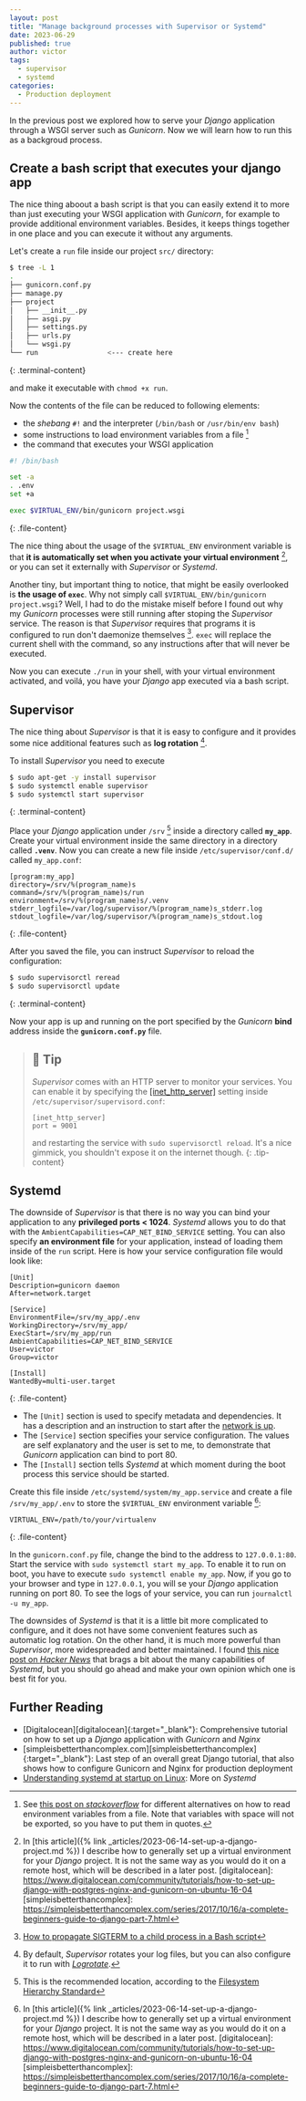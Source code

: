 ```yaml
---
layout: post
title: "Manage background processes with Supervisor or Systemd"
date: 2023-06-29
published: true
author: victor
tags:
  - supervisor
  - systemd
categories:
  - Production deployment
---
```


In the previous post we explored how to serve your *Django* application through a WSGI server such as *Gunicorn*.
Now we will learn how to run this as a backgroud process.

## Create a bash script that executes your django app

The nice thing aboout a bash script is that you can easily extend it to more than just executing your WSGI application with *Gunicorn*, for example to provide additional environment variables. Besides, it keeps things together in one place and you can execute it without any arguments.

Let's create a `run` file inside our project `src/` directory:

```bash
$ tree -L 1
.
├── gunicorn.conf.py
├── manage.py
├── project
│   ├── __init__.py
│   ├── asgi.py
│   ├── settings.py
│   ├── urls.py
│   └── wsgi.py
└── run                 <--- create here
```
{: .terminal-content}

and make it executable with `chmod +x run`.

Now the contents of the file can be reduced to following elements:
* the *shebang* `#!` and the interpreter (`/bin/bash` or `/usr/bin/env bash`)
* some instructions to load environment variables from a file [^envfile]
* the command that executes your WSGI application

```bash
#! /bin/bash

set -a
. .env
set +a

exec $VIRTUAL_ENV/bin/gunicorn project.wsgi
```
{: .file-content}

The nice thing about the usage of the `$VIRTUAL_ENV` environment variable is that **it is automatically set when you activate your virtual environment** [^virtualenv], or you can set it externally with *Supervisor* or *Systemd*.

Another tiny, but important thing to notice, that might be easily overlooked is **the usage of `exec`**. Why not simply call `$VIRTUAL_ENV/bin/gunicorn project.wsgi`? Well, I had to do the mistake miself before I found out why my *Gunicorn* processes were still running after stoping the *Supervisor* service. The reason is that *Supervisor* requires that programs it is configured to run don't daemonize themselves [^exec]. `exec` will replace the current shell with the command, so any instructions after that will never be executed.

Now you can execute `./run` in your shell, with your virtual environment activated, and voilá, you have your *Django* app executed via a bash script.

## Supervisor

The nice thing about *Supervisor* is that it is easy to configure and it provides some nice additional features such as **log rotation** [^logrotate].

To install *Supervisor* you need to execute

```bash
$ sudo apt-get -y install supervisor
$ sudo systemctl enable supervisor
$ sudo systemctl start supervisor
```
{: .terminal-content}

Place your *Django* application under `/srv` [^srv] inside a directory called **`my_app`**.
Create your virtual environment inside the same directory in a directory called **`.venv`**.
Now you can create a new file inside `/etc/supervisor/conf.d/` called `my_app.conf`:

```init
[program:my_app]
directory=/srv/%(program_name)s
command=/srv/%(program_name)s/run
environment=/srv/%(program_name)s/.venv
stderr_logfile=/var/log/supervisor/%(program_name)s_stderr.log
stdout_logfile=/var/log/supervisor/%(program_name)s_stdout.log
```
{: .file-content}

After you saved the file, you can instruct *Supervisor* to reload the configuration:

```bash
$ sudo supervisorctl reread
$ sudo supervisorctl update
```
{: .terminal-content}

Now your app is up and running on the port specified by the *Gunicorn* **bind** address inside the **`gunicorn.conf.py`** file.

> ## 🤫 Tip
> *Supervisor* comes with an HTTP server to monitor your services. You can enable it by specifying the [[inet_http_server]](http://supervisord.org/configuration.html#inet-http-server-section-values) setting inside `/etc/supervisor/supervisord.conf`:
> ```
> [inet_http_server]
> port = 9001
> ```
> and restarting the service with `sudo supervisorctl reload`. It's a nice gimmick, you shouldn't expose it on the internet though.
{: .tip-content}

## Systemd

The downside of *Supervisor* is that there is no way you can bind your application to any **privileged ports < 1024**.
*Systemd* allows you to do that with the `AmbientCapabilities=CAP_NET_BIND_SERVICE` setting.
You can also specify **an environment file** for your application, instead of loading them inside of the `run` script.
Here is how your service configuration file would look like:

```
[Unit]
Description=gunicorn daemon
After=network.target

[Service]
EnvironmentFile=/srv/my_app/.env
WorkingDirectory=/srv/my_app/
ExecStart=/srv/my_app/run
AmbientCapabilities=CAP_NET_BIND_SERVICE
User=victor
Group=victor

[Install]
WantedBy=multi-user.target
```
{: .file-content}

* The `[Unit]` section is used to specify metadata and dependencies. It has a description and an instruction to start after the [network is up](https://www.freedesktop.org/wiki/Software/systemd/NetworkTarget/).
* The `[Service]` section specifies your service configuration. The values are self explanatory and the user is set to me, to demonstrate that *Gunicorn* application can bind to port 80.
* The `[Install]` section tells *Systemd* at which moment during the boot process this service should be started.

Create this file inside `/etc/systemd/system/my_app.service` and create a file `/srv/my_app/.env` to store the `$VIRTUAL_ENV` environment variable [^virtualenv]:

```
VIRTUAL_ENV=/path/to/your/virtualenv
```
{: .file-content}

In the `gunicorn.conf.py` file, change the bind to the address to `127.0.0.1:80`. Start the service with `sudo systemctl start my_app`. To enable it to run on boot, you have to execute `sudo systemctl enable my_app`. Now, if you go to your browser and type in `127.0.0.1`, you will se your *Django* application running on port 80. To see the logs of your service, you can run `journalctl -u my_app`.

The downsides of *Systemd* is that it is a little bit more complicated to configure, and it does not have some convenient features such as automatic log rotation.
On the other hand, it is much more powerful than *Supervisor*, more widespreaded and better maintained. I found [this nice post on *Hacker News*](https://news.ycombinator.com/item?id=18324295) that brags a bit about the many capabilities of *Systemd*, but you should go ahead and make your own opinion which one is best fit for you.


## Further Reading
* [Digitalocean][digitalocean]{:target="_blank"}: Comprehensive tutorial on how to set up a *Django* application with *Gunicorn* and *Nginx*
* [simpleisbetterthancomplex.com][simpleisbetterthancomplex]{:target="_blank"}: Last step of an overall great Django tutorial, that also shows how to configure Gunicorn and Nginx for production deployment
* [Understanding systemd at startup on Linux](https://opensource.com/article/20/5/systemd-startup): More on *Systemd*


[^envfile]: See [this post on *stackoverflow*](https://stackoverflow.com/questions/19331497/set-environment-variables-from-file-of-key-value-pairs) for different alternatives on how to read environment variables from a file. Note that variables with space will not be exported, so you have to put them in quotes.
[^exec]: [How to propagate SIGTERM to a child process in a Bash script](http://veithen.io/2014/11/16/sigterm-propagation.html)
[^logrotate]: By default, *Supervisor* rotates your log files, but you can also configure it to run with [*Logrotate*](https://medium.com/@doodyp/easy-logging-with-logrotate-and-supervisord-16b72b79ded0).
[^srv]: This is the recommended location, according to the [Filesystem Hierarchy Standard](https://refspecs.linuxfoundation.org/FHS_3.0/fhs/index.html)
[^virtualenv]: In [this article]({% link _articles/2023-06-14-set-up-a-django-project.md %})  I describe how to generally set up a virtual environment for your *Django* project. It is not the same way as you would do it on a remote host, which will be described in a later post.
[digitalocean]: https://www.digitalocean.com/community/tutorials/how-to-set-up-django-with-postgres-nginx-and-gunicorn-on-ubuntu-16-04
[simpleisbetterthancomplex]: https://simpleisbetterthancomplex.com/series/2017/10/16/a-complete-beginners-guide-to-django-part-7.html
